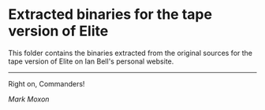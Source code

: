 # Extracted binaries for the tape version of Elite

This folder contains the binaries extracted from the original sources for the tape version of Elite on Ian Bell's personal website.

---

Right on, Commanders!

_Mark Moxon_